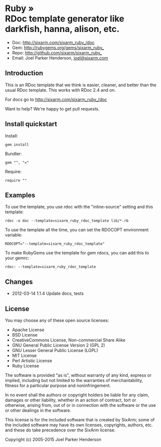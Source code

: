 # Ruby » <br> RDoc template generator like darkfish, hanna, alison, etc.

* Doc: <http://sixarm.com/sixarm_ruby_/doc>
* Gem: <http://rubygems.org/gems/sixarm_ruby_>
* Repo: <http://github.com/sixarm/sixarm_ruby_>
* Email: Joel Parker Henderson, <joel@sixarm.com>


## Introduction

This is an RDoc template that we think is easier, cleaner, and better than the usual RDoc template. This works with RDoc 2.4 and on.

For docs go to <http://sixarm.com/sixarm_ruby_/doc>

Want to help? We're happy to get pull requests.


## Install quickstart

Install:

    gem install 

Bundler:

    gem "", "="

Require:

    require ""


## Examples

To use the template, you use rdoc with the "inline-source" setting and this template:

    rdoc -o doc --template=sixarm_ruby_rdoc_template lib/*.rb

To use the template all the time, you can set the RDOCOPT environment variable:
 
    RDOCOPT="--template=sixarm_ruby_rdoc_template"

To make RubyGems use the template for gem rdocs, you can add this to your gemrc:

    rdoc: --template=sixarm_ruby_rdoc_template


## Changes

* 2012-03-14 1.1.4 Update docs, tests


## License

You may choose any of these open source licenses:

  * Apache License
  * BSD License
  * CreativeCommons License, Non-commercial Share Alike
  * GNU General Public License Version 2 (GPL 2)
  * GNU Lesser General Public License (LGPL)
  * MIT License
  * Perl Artistic License
  * Ruby License

The software is provided "as is", without warranty of any kind, 
express or implied, including but not limited to the warranties of 
merchantability, fitness for a particular purpose and noninfringement. 

In no event shall the authors or copyright holders be liable for any 
claim, damages or other liability, whether in an action of contract, 
tort or otherwise, arising from, out of or in connection with the 
software or the use or other dealings in the software.

This license is for the included software that is created by SixArm;
some of the included software may have its own licenses, copyrights, 
authors, etc. and these do take precedence over the SixArm license.

Copyright (c) 2005-2015 Joel Parker Henderson
